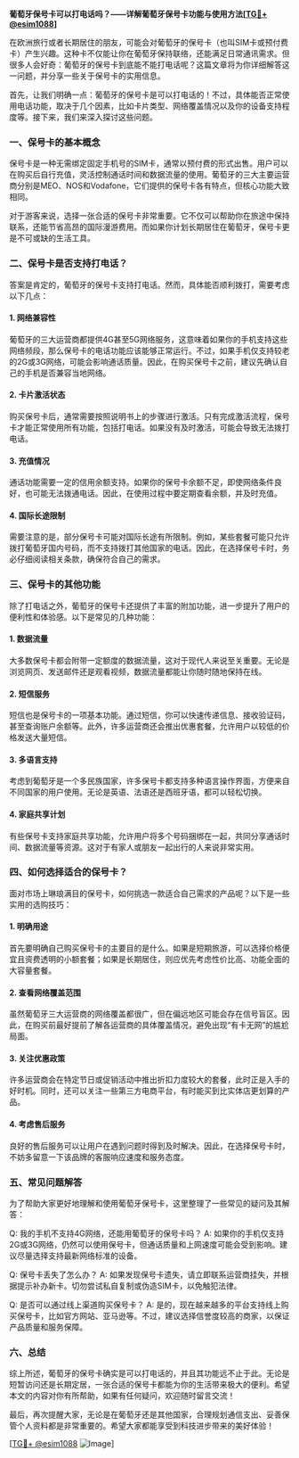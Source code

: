 **葡萄牙保号卡可以打电话吗？——详解葡萄牙保号卡功能与使用方法[[TG💪+ @esim1088](https://t.me/s/esim1088)]**

在欧洲旅行或者长期居住的朋友，可能会对葡萄牙的保号卡（也叫SIM卡或预付费卡）产生兴趣。这种卡不仅能让你在葡萄牙保持联络，还能满足日常通讯需求。但很多人会好奇：葡萄牙的保号卡到底能不能打电话呢？这篇文章将为你详细解答这一问题，并分享一些关于保号卡的实用信息。

首先，让我们明确一点：葡萄牙的保号卡是可以打电话的！不过，具体能否正常使用电话功能，取决于几个因素，比如卡片类型、网络覆盖情况以及你的设备支持程度等。接下来，我们来深入探讨这些问题。

### 一、保号卡的基本概念

保号卡是一种无需绑定固定手机号的SIM卡，通常以预付费的形式出售。用户可以在购买后自行充值，灵活控制通话时间和数据流量的使用。葡萄牙的三大主要运营商分别是MEO、NOS和Vodafone，它们提供的保号卡各有特点，但核心功能大致相同。

对于游客来说，选择一张合适的保号卡非常重要。它不仅可以帮助你在旅途中保持联系，还能节省高昂的国际漫游费用。而如果你计划长期居住在葡萄牙，保号卡更是不可或缺的生活工具。

### 二、保号卡是否支持打电话？

答案是肯定的，葡萄牙的保号卡支持打电话。然而，具体能否顺利拨打，需要考虑以下几点：

#### 1. 网络兼容性
葡萄牙的三大运营商都提供4G甚至5G网络服务，这意味着如果你的手机支持这些网络频段，那么保号卡的电话功能应该能够正常运行。不过，如果手机仅支持较老的2G或3G网络，可能会影响通话质量。因此，在购买保号卡之前，建议先确认自己的手机是否兼容当地网络。

#### 2. 卡片激活状态
购买保号卡后，通常需要按照说明书上的步骤进行激活。只有完成激活流程，保号卡才能正常使用所有功能，包括打电话。如果没有及时激活，可能会导致无法拨打电话。

#### 3. 充值情况
通话功能需要一定的信用余额支持。如果你的保号卡余额不足，即使网络条件良好，也可能无法拨通电话。因此，在使用过程中要定期查看余额，并及时充值。

#### 4. 国际长途限制
需要注意的是，部分保号卡可能对国际长途有所限制。例如，某些套餐可能只允许拨打葡萄牙国内号码，而不支持拨打其他国家的电话。因此，在选择保号卡时，务必仔细阅读相关条款，确保符合自己的需求。

### 三、保号卡的其他功能

除了打电话之外，葡萄牙的保号卡还提供了丰富的附加功能，进一步提升了用户的便利性和体验感。以下是常见的几种功能：

#### 1. 数据流量
大多数保号卡都会附带一定额度的数据流量，这对于现代人来说至关重要。无论是浏览网页、发送邮件还是观看视频，数据流量都能让你随时随地保持在线。

#### 2. 短信服务
短信也是保号卡的一项基本功能。通过短信，你可以快速传递信息、接收验证码，甚至查询账户余额等。此外，许多运营商还会推出优惠套餐，允许用户以较低的价格发送大量短信。

#### 3. 多语言支持
考虑到葡萄牙是一个多民族国家，许多保号卡都支持多种语言操作界面，方便来自不同国家的用户使用。无论是英语、法语还是西班牙语，都可以轻松切换。

#### 4. 家庭共享计划
有些保号卡支持家庭共享功能，允许用户将多个号码捆绑在一起，共同分享通话时间、数据流量等资源。这对于有家人或朋友一起出行的人来说非常实用。

### 四、如何选择适合的保号卡？

面对市场上琳琅满目的保号卡，如何挑选一款适合自己需求的产品呢？以下是一些实用的选购技巧：

#### 1. 明确用途
首先要明确自己购买保号卡的主要目的是什么。如果是短期旅游，可以选择价格便宜且资费透明的小额套餐；如果是长期居住，则应优先考虑性价比高、功能全面的大容量套餐。

#### 2. 查看网络覆盖范围
虽然葡萄牙三大运营商的网络覆盖都很广，但在偏远地区可能会存在信号盲区。因此，在购买前最好提前了解各运营商的具体覆盖情况，避免出现“有卡无网”的尴尬局面。

#### 3. 关注优惠政策
许多运营商会在特定节日或促销活动中推出折扣力度较大的套餐，此时正是入手的好时机。同时，还可以关注一些第三方电商平台，有时能买到比实体店更划算的产品。

#### 4. 考虑售后服务
良好的售后服务可以让用户在遇到问题时得到及时解决。因此，在选择保号卡时，不妨多留意一下该品牌的客服响应速度和服务态度。

### 五、常见问题解答

为了帮助大家更好地理解和使用葡萄牙保号卡，这里整理了一些常见的疑问及其解答：

Q: 我的手机不支持4G网络，还能用葡萄牙的保号卡吗？
A: 如果你的手机仅支持2G或3G网络，仍然可以使用保号卡，但通话质量和上网速度可能会受到影响。建议尽量选择支持最新网络标准的设备。

Q: 保号卡丢失了怎么办？
A: 如果发现保号卡遗失，请立即联系运营商挂失，并根据提示补办新卡。切勿尝试私自复制或伪造SIM卡，以免触犯法律。

Q: 是否可以通过线上渠道购买保号卡？
A: 是的，现在越来越多的平台支持线上购买保号卡，比如官方网站、亚马逊等。不过，建议选择信誉度较高的商家，以保证产品质量和服务保障。

### 六、总结

综上所述，葡萄牙的保号卡确实是可以打电话的，并且其功能远不止于此。无论是短暂访问还是长期定居，一张合适的保号卡都能为你的生活带来极大的便利。希望本文的内容对你有所帮助，如果有任何疑问，欢迎随时留言交流！

最后，再次提醒大家，无论是在葡萄牙还是其他国家，合理规划通信支出、妥善保管个人资料都是非常重要的。希望大家都能享受到科技进步带来的美好体验！

[[TG💪+ @esim1088](https://t.me/s/esim1088) ![Image](https://i.postimg.cc/4NQfJmqS/Snipaste-2025-05-13-00-14-12.png)]